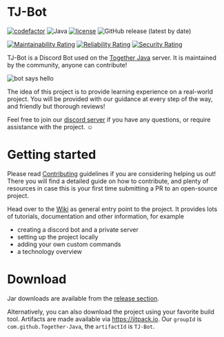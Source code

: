 # TJ-Bot

[![codefactor](https://img.shields.io/codefactor/grade/github/together-java/tj-bot)](https://www.codefactor.io/repository/github/together-java/tj-bot)
![Java](https://img.shields.io/badge/Java-22-ff696c)
[![license](https://img.shields.io/github/license/Together-Java/TJ-Bot)](https://github.com/Together-Java/TJ-Bot/blob/master/LICENSE)
![GitHub release (latest by date)](https://img.shields.io/github/v/release/Together-Java/TJ-Bot?label=release)

[![Maintainability Rating](https://sonarcloud.io/api/project_badges/measure?project=Together-Java_TJ-Bot&metric=sqale_rating)](https://sonarcloud.io/dashboard?id=Together-Java_TJ-Bot)
[![Reliability Rating](https://sonarcloud.io/api/project_badges/measure?project=Together-Java_TJ-Bot&metric=reliability_rating)](https://sonarcloud.io/dashboard?id=Together-Java_TJ-Bot)
[![Security Rating](https://sonarcloud.io/api/project_badges/measure?project=Together-Java_TJ-Bot&metric=security_rating)](https://sonarcloud.io/dashboard?id=Together-Java_TJ-Bot)

TJ-Bot is a Discord Bot used on the [Together Java](https://discord.com/invite/XXFUXzK) server. It is maintained by the community, anyone can contribute!

![bot says hello](https://i.imgur.com/FE1MJTV.png)

The idea of this project is to provide learning experience on a real-world project. You will be provided with our guidance at every step of the way, and friendly but thorough reviews!

Feel free to join our [discord server](https://discord.com/invite/XXFUXzK) if you have any questions, or require assistance with the project. :relaxed:

# Getting started

Please read [Contributing](https://github.com/Together-Java/TJ-Bot/wiki/Contributing) guidelines if you are considering helping us out!
There you will find a detailed guide on how to contribute, and plenty of resources in case this is your first time submitting a PR to an open-source project.

Head over to the [Wiki](https://github.com/Together-Java/TJ-Bot/wiki) as general entry point to the project. It provides lots of tutorials, documentation and other information, for example
* creating a discord bot and a private server
* setting up the project locally
* adding your own custom commands
* a technology overview

# Download

Jar downloads are available from the [release section](https://github.com/Together-Java/TJ-Bot/releases).

Alternatively, you can also download the project using your favorite build tool. Artifacts are made available via https://jitpack.io. Our `groupId` is `com.github.Together-Java`, the `artifactId` is `TJ-Bot`.
